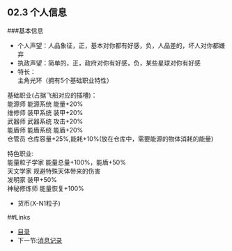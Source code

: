 ## 02.3 个人信息

###基本信息
- 个人声望：人品象征，正，基本对你都有好感，负，人品差的，坏人对你都嫌弃
- 执政声望：简单的，正，政府对你有好感，负，某些星球对你有好感
- 特长：  
主角光环（拥有5个基础职业特性）

基础职业(占据飞船对应的插槽)：  
能源师 能源系统 能量+20%  
维修师 装甲系统 装甲+20%  
武器师 武器系统 攻击+20%  
能盾师 能盾系统 能盾+20%  
仓管员 仓库容量+25%,能耗+10%(放在仓库中，需要能源的物体消耗的能量)  
  
特色职业:  
能量粒子学家 能量总量+100%，能盾+50%  
天文学家 规避特殊天体带来的伤害  
发明家 装甲+50%  
神秘修炼师 能量恢复+100%  

- 货币(X-N1粒子)

##Links
- [目录](preface.md)
- 下一节:[消息记录](02.4.md)
